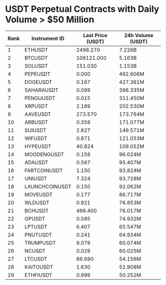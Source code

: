 # USDT Perpetual Contracts with Daily Volume > $50 Million

| Rank | Instrument ID | Last Price (USDT) | 24h Volume (USDT) |
|------|---------------|-------------------|-------------------|
| 1 | ETHUSDT | 2498.270 | 7.226B |
| 2 | BTCUSDT | 108121.000 | 5.163B |
| 3 | SOLUSDT | 151.030 | 1.153B |
| 4 | PEPEUSDT | 0.000 | 492.606M |
| 5 | DOGEUSDT | 0.167 | 427.361M |
| 6 | SAHARAUSDT | 0.099 | 396.335M |
| 7 | PENGUUSDT | 0.015 | 311.450M |
| 8 | XRPUSDT | 2.189 | 202.530M |
| 9 | AAVEUSDT | 273.570 | 173.764M |
| 10 | ARBUSDT | 0.359 | 171.077M |
| 11 | SUIUSDT | 2.827 | 149.571M |
| 12 | WIFUSDT | 0.871 | 121.053M |
| 13 | HYPEUSDT | 40.824 | 109.052M |
| 14 | MOODENGUSDT | 0.159 | 96.024M |
| 15 | ADAUSDT | 0.567 | 95.407M |
| 16 | FARTCOINUSDT | 1.150 | 93.824M |
| 17 | UNIUSDT | 7.324 | 93.728M |
| 18 | LAUNCHCOINUSDT | 0.150 | 92.062M |
| 19 | MOVEUSDT | 0.177 | 86.717M |
| 20 | WLDUSDT | 0.921 | 76.853M |
| 21 | BCHUSDT | 498.400 | 76.017M |
| 22 | OPUSDT | 0.585 | 74.932M |
| 23 | LPTUSDT | 6.407 | 65.547M |
| 24 | PNUTUSDT | 0.241 | 64.934M |
| 25 | TRUMPUSDT | 9.079 | 60.074M |
| 26 | NCUSDT | 0.029 | 60.025M |
| 27 | LTCUSDT | 86.690 | 54.156M |
| 28 | KAITOUSDT | 1.630 | 52.908M |
| 29 | ETHFIUSDT | 0.999 | 50.252M |

